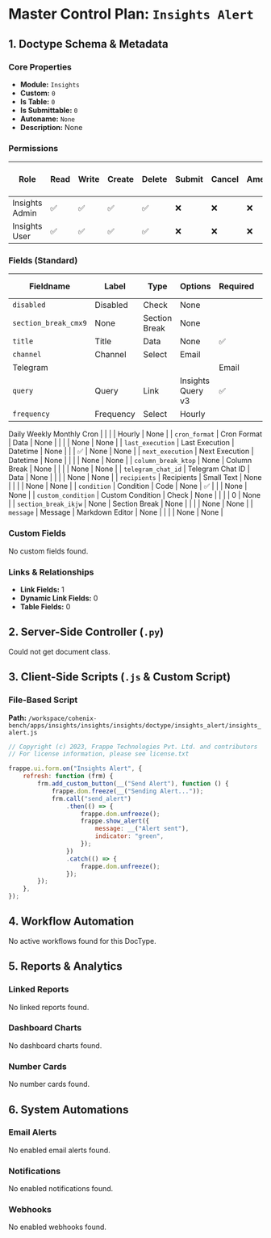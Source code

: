 # Master Control Plan: `Insights Alert`

## 1. Doctype Schema & Metadata

### Core Properties
- **Module:** `Insights`
- **Custom:** `0`
- **Is Table:** `0`
- **Is Submittable:** `0`
- **Autoname:** `None`
- **Description:** None

### Permissions
| Role | Read | Write | Create | Delete | Submit | Cancel | Amend | Report | Import | Export | Print | Email | Share | Set User Perms |
|---|---|---|---|---|---|---|---|---|---|---|---|---|---|---|
| Insights Admin | ✅ | ✅ | ✅ | ✅ | ❌ | ❌ | ❌ | ✅ | ❌ | ✅ | ✅ | ✅ | ✅ | ❌ |
| Insights User | ✅ | ✅ | ✅ | ✅ | ❌ | ❌ | ❌ | ✅ | ❌ | ✅ | ✅ | ✅ | ✅ | ❌ |


### Fields (Standard)
| Fieldname | Label | Type | Options | Required | Hidden | Read Only | Default | Description |
|---|---|---|---|---|---|---|---|---|
| `disabled` | Disabled | Check | None |  |  |  | 0 | None |
| `section_break_cmx9` | None | Section Break | None |  |  |  | None | None |
| `title` | Title | Data | None | ✅ |  |  | None | None |
| `channel` | Channel | Select | Email
Telegram |  |  |  | Email | None |
| `query` | Query | Link | Insights Query v3 | ✅ |  |  | None | None |
| `frequency` | Frequency | Select | Hourly
Daily
Weekly
Monthly
Cron |  |  |  | Hourly | None |
| `cron_format` | Cron Format | Data | None |  |  |  | None | None |
| `last_execution` | Last Execution | Datetime | None |  |  | ✅ | None | None |
| `next_execution` | Next Execution | Datetime | None |  |  |  | None | None |
| `column_break_ktop` | None | Column Break | None |  |  |  | None | None |
| `telegram_chat_id` | Telegram Chat ID | Data | None |  |  |  | None | None |
| `recipients` | Recipients | Small Text | None |  |  |  | None | None |
| `condition` | Condition | Code | None | ✅ |  |  | None | None |
| `custom_condition` | Custom Condition | Check | None |  |  |  | 0 | None |
| `section_break_ikjw` | None | Section Break | None |  |  |  | None | None |
| `message` | Message | Markdown Editor | None |  |  |  | None | None |


### Custom Fields
No custom fields found.


### Links & Relationships
- **Link Fields:** 1
- **Dynamic Link Fields:** 0
- **Table Fields:** 0

## 2. Server-Side Controller (`.py`)
Could not get document class.


## 3. Client-Side Scripts (`.js` & Custom Script)
### File-Based Script
**Path:** `/workspace/cohenix-bench/apps/insights/insights/insights/doctype/insights_alert/insights_alert.js`
```javascript
// Copyright (c) 2023, Frappe Technologies Pvt. Ltd. and contributors
// For license information, please see license.txt

frappe.ui.form.on("Insights Alert", {
	refresh: function (frm) {
		frm.add_custom_button(__("Send Alert"), function () {
			frappe.dom.freeze(__("Sending Alert..."));
			frm.call("send_alert")
				.then(() => {
					frappe.dom.unfreeze();
					frappe.show_alert({
						message: __("Alert sent"),
						indicator: "green",
					});
				})
				.catch(() => {
					frappe.dom.unfreeze();
				});
		});
	},
});

```




## 4. Workflow Automation
No active workflows found for this DocType.


## 5. Reports & Analytics
### Linked Reports
No linked reports found.


### Dashboard Charts
No dashboard charts found.


### Number Cards
No number cards found.


## 6. System Automations
### Email Alerts
No enabled email alerts found.


### Notifications
No enabled notifications found.


### Webhooks
No enabled webhooks found.
